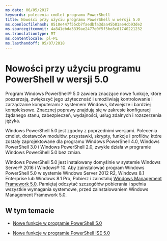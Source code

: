 ```yaml
---
ms.date: 06/05/2017
keywords: polecenia cmdlet programu PowerShell
title: Nowości przy użyciu programu PowerShell w wersji 5.0
ms.openlocfilehash: 0510e447f55cb7faedbfa3daa45b81ae4cb93de2
ms.sourcegitcommit: 4a841ebda3339ae2477e0f5f5be8c01740221232
ms.translationtype: MT
ms.contentlocale: pl-PL
ms.lasthandoff: 05/07/2018
---
```

# <a name="whats-new-with-powershell-50"></a>Nowości przy użyciu programu PowerShell w wersji 5.0
Program Windows PowerShell® 5.0 zawiera znaczące nowe funkcje, które poszerzają, zwiększyć jego użyteczność i umożliwiają kontrolowanie i zarządzanie komputerami z systemem Windows, łatwiejsze i bardziej kompleksowe.  Znacznej poprawy znajdują się w zakresie konfiguracji żądanego stanu, zabezpieczeń, wydajności, usług zdalnych i rozszerzenia języka.

Windows PowerShell 5.0 jest zgodny z poprzednimi wersjami. Polecenia cmdlet, dostawców modułów, przystawki, skrypty, funkcje i profilów, które zostały zaprojektowane dla programu Windows PowerShell 4.0, Windows PowerShell 3.0 i Windows PowerShell 2.0, zwykle działa w programie Windows PowerShell 5.0 bez zmian.

Windows PowerShell 5.0 jest instalowany domyślnie w systemie Windows Server® 2016 i Windows® 10. Aby zainstalować program Windows PowerShell 5.0 w systemie Windows Server 2012 R2, Windows 8.1 Enterprise lub Windows 8.1 Pro, Pobierz i zainstaluj [Windows Management Framework 5.0](https://go.microsoft.com/fwlink/?linkid=830436). Pamiętaj odczytać szczegółów pobierania i spełnia wszystkie wymagania systemowe, przed zainstalowaniem Windows Management Framework 5.0.

## <a name="in-this-topic"></a>W tym temacie

- [Nowe funkcje w programie PowerShell 5.0](What-s-New-in-Windows-PowerShell-50.md)

- [Nowe funkcje w programie PowerShell ISE 5.0](What-s-New-in-the-PowerShell-50-ISE.md)

<!--
- New features in Windows PowerShell 4.0

- New features in Windows PowerShell 3.0
-->

